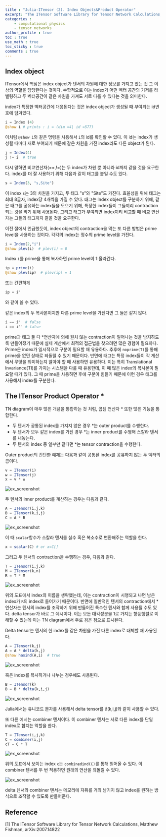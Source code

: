 ```yaml
---
title : "Julia-ITensor (2). Index Objects&Product Operator"
excerpt: "The ITensor Software Library for Tensor Network Calculations, Matthew Fishman, arXiv:2007.14822"
categories :
    - computational physics
    - tensor networks
author_profile : true
toc : true
use_math : true
toc_sticky : true
comments : true
---
```


## Index object

ITensor에서 핵심은 index object가 텐서의 차원에 대한 정보를 가지고 있는 것 그 이상의 역할을 담당한다는 것이다. 수학적으로 이는 index가 어떤 벡터 공간의 기저를 라벨링하고 두 벡터공간이 같은 차원을 가져도 서로 다를 수 있다는 것을 의미한다.

index가 특정한 벡터공간에 대응된다는 것은 index object가 생성될 때 부여되는 id번호에 담겨있다.

```julia
i = Index (4)
@show i # prints : i = (dim =4| id =577)
```

이처럼 `@show i`와 같은 명령을 사용해서 `i`의 id를 확인할 수 있다. 이 id는 index가 생성될 때마다 새로 부여되기 때문에 같은 차원을 가진 index라도 다른 object가 된다.

```julia
j = Index(4)
j != i  # true
```

다시 말하면 비교연산자(==,!=)는 두 index가 차원 뿐 아니라 id까지 같을 것을 요구한다. index를 더 잘 사용하기 위해 다음과 같이 태그를 붙일 수도 있다.

```julia
s = Index(3, "s,Site")
```

이 index `s`는 3의 차원을 가지고, 두 태그 "s"와 "Site"도 가진다. 효율성을 위해 태그는 최대 8글자, index당 4개씩을 가질 수 있다. 태그는 Index object를 구분하기 위해, 같은 태그를 공유하는 index들을 모으기 위해, 특정한 index들이 그들끼리 contraction되는 것을 막기 위해 사용된다. 그리고 태그가 부여되면 index끼리 비교할 때 비교 연산자는 그들의 태그까지 같을 것을 요구한다.

이전 절에서 언급했듯이, index object의 contraction을 막는 또 다른 방법은 prime level을 사용하는 것이다. 각각의 index는 정수의 prime level을 가진다.

```julia
i = Index(2,"i")
@show plev(i)  # plev(i) = 0
```

Index `i`를 prime을 통해 복사하면 prime level이 1 올라간다.

```julia
ip = prime(i)
@show plev(ip)  # plev(ip) = 1
```

또는 간편하게

```julia
ip = i'
```

와 같이 쓸 수 있다.

같은 index의 두 복사본이지만 다른 prime level을 가진다면 그 둘은 같지 않다.

```julia
i == i'  # false
i == i'' # false
```

prime과 태그 둘 다 $\ast$연산자에 의해 원치 않는 contraction이 일어나는 것을 방지하도록 만들어졌기 때문에 실제 계산에서 최적의 접근법을 찾으려면 많은 경험이 필요하다. Prime은 index가 일시적으로 구분이 필요할 때 유용하다. 추후에 `noprime(T)`를 통해 prime을 없던 상태로 되돌릴 수 있기 때문이다. 반면에 태그는 특정 index들이 각 계산에서 무엇을 의미하는지 알아야 할 때 사용하면 유용하다. 이는 특히 Translational Invariance(TI)를 가지는 시스템을 다룰 때 유용한데, 이 때 많은 index의 복사본이 필요할 때가 있다. 그 때 prime을 사용하면 후에 구분이 힘들기 때문에 이런 경우 태그를 사용해서 index를 구분한다.

## The ITensor Product Operator $\ast$

TN diagram이 매우 많은 개념을 통합하는 것 처럼, 곱셈 연산자 $\ast$ 또한 많은 기능을 통합한다.

* 두 텐서가 공통된 index를 가지지 않은 경우 $\ast$는 outer product를 수행한다.
* 두 텐서가 모두 같은 index를 가진 경우 $\ast$는 inner product를 수행해 스칼라 텐서를 내놓는다.
* 두 텐서의 index 중 일부만 같다면 $\ast$는 tensor contraction을 수행한다.

Outer product의 간단한 예제는 다음과 같이 공통된 index를 공유하지 않는 두 벡터의 곱이다.

```julia
v = ITensor(i)
w = ITensor(j)
x = v * w
```

![ex_screenshot](/assets/images/JuliaITensor/jit2.jpg)

두 텐서의 inner product를 계산하는 경우는 다음과 같다.

```julia
A = ITensor(i,j,k)
B = ITensor(k,i,j)
C = A * B
```

![ex_screenshot](/assets/images/JuliaITensor/jit3.jpg)

이 때 `scalar`함수가 스칼라 텐서를 실수 혹은 복소수로 변환해주는 역할을 한다.

```julia
x = scalar(C) # or x=C[]
```

그리고 두 텐서의 contraction을 수행하는 경우, 다음과 같다.

```julia
T = ITensor(i,j,k)
M = ITensor(k,n)
R = T * M
```

![ex_screenshot](/assets/images/JuliaITensor/jit4.jpg)

위의 도표에서 index의 이름을 생략했는데, 이는 contraction이 시행되고 나면 남은 index가 `R`의 index로 들어가기 때문이다. 반면에 일반적인 텐서의 contraction에서 $\ast$ 연산자는 텐서의 index를 조작하기 위해 만들어진 특수한 텐서와 함께 사용될 수도 있다. delta tensor가 바로 그 예시이다. 이는 모든 대각성분을 1로 가지는 항등행렬로 이해할 수 있는데 이는 TN diagram에서 주로 검은 점으로 표시된다.

Delta tensor는 텐서의 한 index를 같은 차원을 가진 다른 index로 대체할 때 사용된다.

```julia
A = ITensor(k,j)
A = A * delta(k,j)
@show hasind(A,i)  # true
```

![ex_screenshot](/assets/images/JuliaITensor/jit5.jpg)

혹은 index를 복사하거나 나누는 경우에도 사용된다.

```julia
B = ITensor(k)
B = B * delta(k,i,j)
```

![ex_screenshot](/assets/images/JuliaITensor/jit6.jpg)

Julia에서는 유니코드 문자를 사용해서 delta tensor를 $\delta$(k,i,j)와 같이 사용할 수 있다.

또 다른 예시는 combiner 텐서이다. 이 combiner 텐서는 서로 다른 index를 단일 index로 합치는 역할을 한다.

```julia
T = ITensor(i,j,k)
C = combiner(i,j)
cT = C * T
```

![ex_screenshot](/assets/images/JuliaITensor/jit7.jpg)

위의 도표에서 보이는 index `c`는 `combinedind(C)`를 통해 얻어올 수 있다. 이 combiner 텐서를 두 번 적용하면 원래의 연산을 되돌릴 수 있다.

![ex_screenshot](/assets/images/JuliaITensor/jit8.jpg)

delta 텐서와 combiner 텐서는 메모리에 자취를 거의 남기지 않고 index를 원하는 방식으로 조작할 수 있도록 만들어준다.















## Reference

[1] The ITensor Software Library for Tensor Network Calculations, Matthew Fishman, 	arXiv:2007.14822